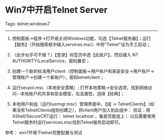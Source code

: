 # Win7中开启Telnet Server
Tags: telnet;windows7

------

1. 控制面板->程序->打开或关闭Windows功能，勾选【Telnet服务器】；运行【服务】（开始搜索框中输入services.msc）中将"Telnet"设为手工启动；

2. （此步似乎可不做？）【登录】标签页中选【此账户】，然后键入 NT AUTHORITY\LocalService，密码置空；

3. 创建一个新的标准用户client（控制面板->用户账户和家庭安全->用户账户->管理账户->创建一个新账户），密码telnetclient； 
4. 运行secpol.msc（本地安全策略）; 打开本地策略->安全选项，找到网络访问--本地账户的共享和安全模型，右击属性，选择【经典】； 
5. 本地用户和组（运行lusrmgr.msc）管理界面中，【组 -> TelnetClients】（如果没有TelnetClients组则创建之），将client用户加入到此组中： 
验证：用XShell/SecureCRT运行： telnet localhost ，看是否能连上； 
以后需要使用Telnet服务时运行services.msc找到Telnet服务启动即可。

 
参考： win7环境下telnet完整配置与测试